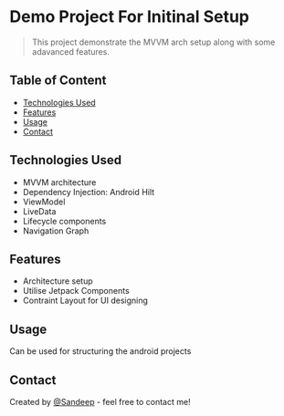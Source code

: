 # Demo Project For Initinal Setup
> This project demonstrate the MVVM arch setup along with some adavanced features.

## Table of Content
* [Technologies Used](#technologies-used)
* [Features](#features)
* [Usage](#usage)
* [Contact](#contact)
<!-- * [License](#license) -->


## Technologies Used
- MVVM architecture 
- Dependency Injection: Android Hilt
- ViewModel
- LiveData
- Lifecycle components
- Navigation Graph


## Features
- Architecture setup
- Utilise Jetpack Components
- Contraint Layout for UI designing


## Usage
Can be used for structuring the android projects


## Contact
Created by [@Sandeep](https://sandeepksatpute.wixsite.com/resume) - feel free to contact me!


<!-- Optional -->
<!-- ## License -->
<!-- This project is open source and available under the [... License](). -->

<!-- You don't have to include all sections - just the one's relevant to your project -->
